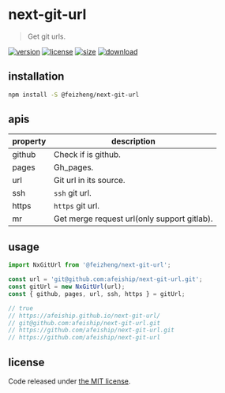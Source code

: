 # next-git-url
> Get git urls.

[![version][version-image]][version-url]
[![license][license-image]][license-url]
[![size][size-image]][size-url]
[![download][download-image]][download-url]

## installation
```bash
npm install -S @feizheng/next-git-url
```

## apis
| property | description                                 |
| -------- | ------------------------------------------- |
| github   | Check if is github.                         |
| pages    | Gh_pages.                                   |
| url      | Git url in its source.                      |
| ssh      | `ssh` git url.                              |
| https    | `https` git url.                            |
| mr       | Get merge request url(only support gitlab). |

## usage
```js
import NxGitUrl from '@feizheng/next-git-url';

const url = 'git@github.com:afeiship/next-git-url.git';
const gitUrl = new NxGitUrl(url);
const { github, pages, url, ssh, https } = gitUrl;

// true
// https://afeiship.github.io/next-git-url/
// git@github.com:afeiship/next-git-url.git
// https://github.com/afeiship/next-git-url.git
// https://github.com/afeiship/next-git-url
```

## license
Code released under [the MIT license](https://github.com/afeiship/next-git-url/blob/master/LICENSE.txt).

[version-image]: https://img.shields.io/npm/v/@feizheng/next-git-url
[version-url]: https://npmjs.org/package/@feizheng/next-git-url

[license-image]: https://img.shields.io/npm/l/@feizheng/next-git-url
[license-url]: https://github.com/afeiship/next-git-url/blob/master/LICENSE.txt

[size-image]: https://img.shields.io/bundlephobia/minzip/@feizheng/next-git-url
[size-url]: https://github.com/afeiship/next-git-url/blob/master/dist/next-git-url.min.js

[download-image]: https://img.shields.io/npm/dm/@feizheng/next-git-url
[download-url]: https://www.npmjs.com/package/@feizheng/next-git-url
